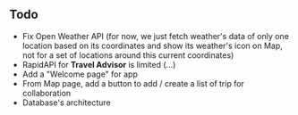 ## Todo
* Fix Open Weather API (for now, we just fetch weather's data of only one location based on its coordinates and show its weather's icon on Map, not for a set of locations around this current coordinates)
* RapidAPI for **Travel Advisor** is limited (...)
* Add a "Welcome page" for app
* From Map page, add a button to add / create a list of trip for collaboration
* Database's architecture

